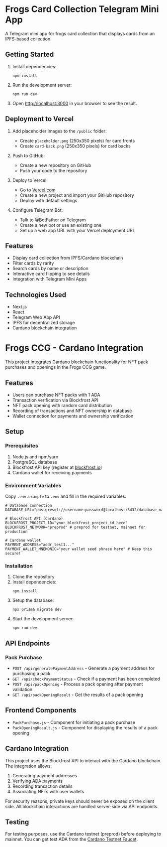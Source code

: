 # Frogs Card Collection Telegram Mini App

A Telegram mini app for frogs card collection that displays cards from an IPFS-based collection.

## Getting Started

1. Install dependencies:
   ```
   npm install
   ```

2. Run the development server:
   ```
   npm run dev
   ```

3. Open [http://localhost:3000](http://localhost:3000) in your browser to see the result.

## Deployment to Vercel

1. Add placeholder images to the `/public` folder:
   - Create `placeholder.png` (250x350 pixels) for card fronts
   - Create `card-back.png` (250x350 pixels) for card backs

2. Push to GitHub:
   - Create a new repository on GitHub
   - Push your code to the repository

3. Deploy to Vercel:
   - Go to [Vercel.com](https://vercel.com)
   - Create a new project and import your GitHub repository
   - Deploy with default settings

4. Configure Telegram Bot:
   - Talk to @BotFather on Telegram
   - Create a new bot or use an existing one
   - Set up a web app URL with your Vercel deployment URL

## Features

- Display card collection from IPFS/Cardano blockchain
- Filter cards by rarity
- Search cards by name or description
- Interactive card flipping to see details
- Integration with Telegram Mini Apps

## Technologies Used

- Next.js
- React
- Telegram Web App API
- IPFS for decentralized storage
- Cardano blockchain integration

# Frogs CCG - Cardano Integration

This project integrates Cardano blockchain functionality for NFT pack purchases and openings in the Frogs CCG game.

## Features

- Users can purchase NFT packs with 1 ADA
- Transaction verification via Blockfrost API
- NFT pack opening with random card distribution
- Recording of transactions and NFT ownership in database
- Wallet connection for payments and ownership verification

## Setup

### Prerequisites

1. Node.js and npm/yarn
2. PostgreSQL database
3. Blockfrost API key (register at [blockfrost.io](https://blockfrost.io))
4. Cardano wallet for receiving payments

### Environment Variables

Copy `.env.example` to `.env` and fill in the required variables:

```
# Database connection
DATABASE_URL="postgresql://username:password@localhost:5432/database_name"

# Blockfrost API (Cardano)
BLOCKFROST_PROJECT_ID="your_blockfrost_project_id_here"
BLOCKFROST_NETWORK="preprod" # preprod for testnet, mainnet for production

# Cardano wallet
PAYMENT_ADDRESS="addr_test1..."
PAYMENT_WALLET_MNEMONIC="your wallet seed phrase here" # Keep this secure!
```

### Installation

1. Clone the repository
2. Install dependencies:
   ```
   npm install
   ```
3. Setup the database:
   ```
   npx prisma migrate dev
   ```
4. Start the development server:
   ```
   npm run dev
   ```

## API Endpoints

### Pack Purchase

- `POST /api/generatePaymentAddress` - Generate a payment address for purchasing a pack
- `GET /api/checkPaymentStatus` - Check if a payment has been completed
- `POST /api/packOpening` - Process a pack opening after payment validation
- `GET /api/packOpeningResult` - Get the results of a pack opening

## Frontend Components

- `PackPurchase.js` - Component for initiating a pack purchase
- `PackOpeningResult.js` - Component for displaying the results of a pack opening

## Cardano Integration

This project uses the Blockfrost API to interact with the Cardano blockchain. The integration allows:

1. Generating payment addresses
2. Verifying ADA payments
3. Recording transaction details
4. Associating NFTs with user wallets

For security reasons, private keys should never be exposed on the client side. All blockchain interactions are handled server-side via API endpoints.

## Testing

For testing purposes, use the Cardano testnet (preprod) before deploying to mainnet. You can get test ADA from the [Cardano Testnet Faucet](https://docs.cardano.org/cardano-testnet/tools/faucet). 